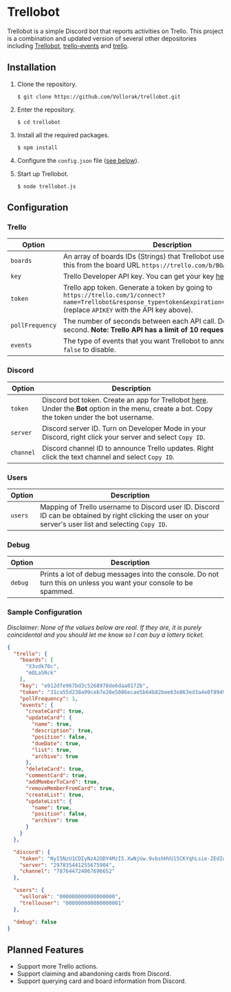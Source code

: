 # Trellobot

Trellobot is a simple Discord bot that reports activities on Trello. This project is a combination and updated version of several other depositories including [Trellobot](https://github.com/Angush/trellobot/blob/master/readme.md), [trello-events](https://github.com/atuttle/node-trello-events) and [trello](https://github.com/norberteder/trello).

## Installation
1. Clone the repository.
    ```
    $ git clone https://github.com/Vollorak/trellobot.git
    ```
1. Enter the repository.
    ```
    $ cd trellobot
    ```
1. Install all the required packages.
    ```
    $ npm install
    ```
1. Configure the `config.json` file ([see below](#Configuration)).

1. Start up Trellobot.
    ```
    $ node trellobot.js
    ```

## Configuration
### Trello

Option             | Description
------------------ | -----------
`boards`           | An array of boards IDs (Strings) that Trellobot uses. You can get this from the board URL `https://trello.com/b/BOARDIDHERE/name`.
`key`              | Trello Developer API key. You can get your key [here](https://trello.com/app-key).
`token`            | Trello app token. Generate a token by going to  `https://trello.com/1/connect?name=Trellobot&response_type=token&expiration=never&key=APIKEY` (replace `APIKEY` with the API key above).
`pollFrequency`    | The number of seconds between each API call. Default is 1 second. **Note: Trello API has a limit of 10 requests per second.**
`events`           | The type of events that you want Trellobot to announce. Switch to `false` to disable.

### Discord

Option             | Description
------------------ | -----------
`token`            | Discord bot token. Create an app for Trellobot [here](https://discord.com/developers). Under the **Bot** option in the menu, create a bot. Copy the token under the bot username.
`server`           | Discord server ID. Turn on Developer Mode in your Discord, right click your server and select `Copy ID`.
`channel`          | Discord channel ID to announce Trello updates. Right click the text channel and select `Copy ID`.

### Users

Option             | Description
------------------ | -----------
`users`            | Mapping of Trello username to Discord user ID. Discord ID can be obtained by right clicking the user on your server's user list and selecting `Copy ID`.

### Debug

Option             | Description
------------------ | -----------
`debug`            | Prints a lot of debug messages into the console. Do not turn this on unless you want your console to be spammed.

### Sample Configuration

_Disclaimer: None of the values below are real. If they are, it is purely coincidental and you should let me know so I can buy a lottery ticket._

```json
{
  "trello": {
    "boards": [
      "X3vdk70c",
      "mOLa5Rck"
    ],
    "key": "e912dfe967bd3c5268978de6daa0172b",
    "token": "31ca55d238a99ceb7e20e5086ecae5b64b82bee63e863ed3a4e0f89492c6fb80",
    "pollFrequency": 1,
    "events": {
      "createCard": true,
      "updateCard": {
        "name": true,
        "description": true,
        "position": false,
        "dueDate": true,
        "list": true,
        "archive": true
      },
      "deleteCard": true,
      "commentCard": true,
      "addMemberToCard": true,
      "removeMemberFromCard": true,
      "createList": true,
      "updateList": {
        "name": true,
        "position": false,
        "archive": true
      }
    }
  },

  "discord": {
    "token": "NyI5NzU1CDIyNzA2ODY4MzI5.XwNjUw.9vbshHVU15CKYqhLsie-ZEdIwK0",
    "server": "297835441255675904",
    "channel": "787644724067696652"
  },

  "users": {
    "vollorak": "000000000000000000",
    "trellouser": "000000000000000001"
  },

  "debug": false
}
```

## Planned Features

- Support more Trello actions.
- Support claiming and abandoning cards from Discord.
- Support querying card and board information from Discord.